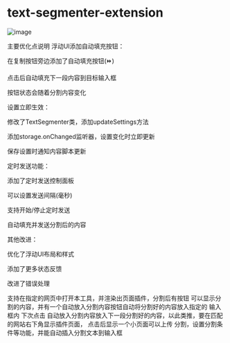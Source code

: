 # text-segmenter-extension
![image](https://github.com/user-attachments/assets/ac53669d-515f-4721-8804-95532c3adeb1)

主要优化点说明
浮动UI添加自动填充按钮：

在复制按钮旁边添加了自动填充按钮(⏩)

点击后自动填充下一段内容到目标输入框

按钮状态会随着分割内容变化

设置立即生效：

修改了TextSegmenter类，添加updateSettings方法

添加storage.onChanged监听器，设置变化时立即更新

保存设置时通知内容脚本更新

定时发送功能：

添加了定时发送控制面板

可以设置发送间隔(毫秒)

支持开始/停止定时发送

自动填充并发送分割后的内容

其他改进：

优化了浮动UI布局和样式

添加了更多状态反馈

改进了错误处理


支持在指定的网页中打开本工具，并渲染出页面插件，分割后有按钮
可以显示分割的内容，并有一个自动放入分割内容按钮自动将分割好的内容放入指定的 输入框内 下次点击  自动放入分割内容放入下一段分割好的内容，以此类推，要在匹配的网站右下角显示插件页面，
点击后显示一个小页面可以上传 分割，设置分割条件等功能，并能自动插入分割文本到输入框  
